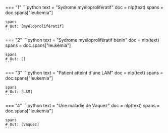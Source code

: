 === "1"
    ```python
    text = "Sydrome myéloprolifératif"
    doc = nlp(text)
    spans = doc.spans["leukemia"]

    spans
    # Out: [myéloprolifératif]
    ```



=== "2"
    ```python
    text = "Sydrome myéloprolifératif bénin"
    doc = nlp(text)
    spans = doc.spans["leukemia"]

    spans
    # Out: []
    ```



=== "3"
    ```python
    text = "Patient atteint d'une LAM"
    doc = nlp(text)
    spans = doc.spans["leukemia"]

    spans
    # Out: [LAM]
    ```



=== "4"
    ```python
    text = "Une maladie de Vaquez"
    doc = nlp(text)
    spans = doc.spans["leukemia"]

    spans
    # Out: [Vaquez]
    ```
